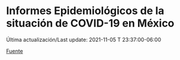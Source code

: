 # Informes Epidemiológicos de la situación de COVID-19 en México
Última actualización/Last update: 2021-11-05 T 23:37:00-06:00

 [Fuente](https://www.gob.mx/salud/documentos/informes-epidemiologicos-de-la-situacion-de-covid-19-en-mexico)
